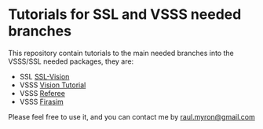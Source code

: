 # Tutorials for SSL and VSSS needed branches

This repository contain tutorials to the main needed branches into the VSSS/SSL needed packages, they are:

* SSL [SSL-Vision](tutorialsslvision.md)
* VSSS [Vision Tutorial](tutorialvision.md)
* VSSS [Referee](tutorialreferee.md)
* VSSS [Firasim](tutorialfirasim.md)

Please feel free to use it, and you can contact me by raul.myron@gmail.com


